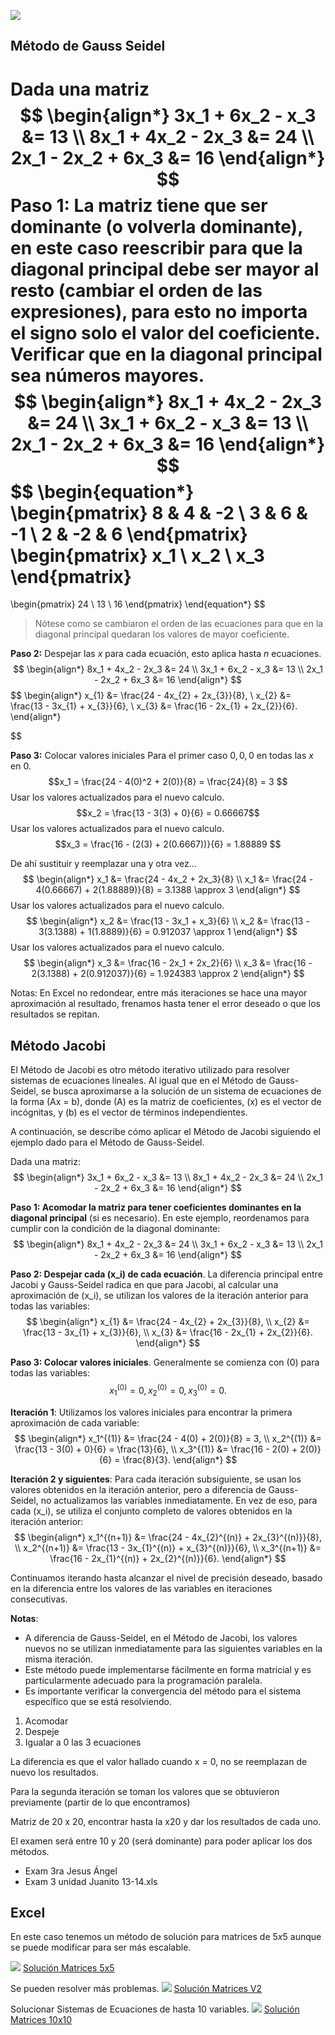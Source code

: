 ![](https://assets.tivadardanka.com/2022_matrix_multiplication_def_06_5b6eef41ea.png)

## Método de Gauss Seidel

Dada una matriz
$$
\begin{align*}
3x_1 + 6x_2 - x_3 &= 13 \\
8x_1 + 4x_2 - 2x_3 &= 24 \\
2x_1 - 2x_2 + 6x_3 &= 16
\end{align*}
$$
**Paso 1:** La matriz tiene que ser dominante (o volverla dominante), en este caso reescribir para que la diagonal principal debe ser mayor al resto (cambiar el orden de las expresiones), para esto no importa el signo solo el valor del coeficiente.
Verificar que en la diagonal principal sea números mayores.
$$
\begin{align*}
8x_1 + 4x_2 - 2x_3 &= 24 \\
3x_1 + 6x_2 - x_3 &= 13 \\
2x_1 - 2x_2 + 6x_3 &= 16
\end{align*}
$$
$$
\begin{equation*}
\begin{pmatrix}
8 & 4 & -2 \\
3 & 6 & -1 \\
2 & -2 & 6
\end{pmatrix}
\begin{pmatrix}
x_1 \\
x_2 \\
x_3
\end{pmatrix}
=
\begin{pmatrix}
24 \\
13 \\
16
\end{pmatrix}
\end{equation*}
$$
>Nótese como se cambiaron el orden de las ecuaciones para que en la diagonal principal quedaran los valores de mayor coeficiente.

**Paso 2:** Despejar las $x$ para cada ecuación, esto aplica hasta $n$ ecuaciones.
$$
\begin{align*}
8x_1 + 4x_2 - 2x_3 &= 24 \\
3x_1 + 6x_2 - x_3 &= 13 \\
2x_1 - 2x_2 + 6x_3 &= 16
\end{align*}
$$
$$
\begin{align*}
x_{1} &= \frac{24 - 4x_{2} + 2x_{3}}{8}, \\
x_{2} &= \frac{13 - 3x_{1} + x_{3}}{6}, \\
x_{3} &= \frac{16 - 2x_{1} + 2x_{2}}{6}.
\end{align*}

$$

**Paso 3:** Colocar valores iniciales
Para el primer caso $0, 0, 0$ en todas las $x$ en $0$.
$$x_1 = \frac{24 - 4(0)^2 + 2(0)}{8} = \frac{24}{8} = 3
$$
Usar los valores actualizados para el nuevo calculo.
$$x_2 = \frac{13 - 3(3) + 0}{6} = 0.66667$$
Usar los valores actualizados para el nuevo calculo.
$$x_3 = \frac{16 - (2(3) + 2(0.6667))}{6} = 1.88889
$$


De ahí sustituir y reemplazar una y otra vez...
$$
\begin{align*}
x_1 &= \frac{24 - 4x_2 + 2x_3}{8} \\
x_1 &= \frac{24 - 4(0.66667) + 2(1.88889)}{8} = 3.1388 \approx 3
\end{align*}
$$
Usar los valores actualizados para el nuevo calculo.
$$
\begin{align*}
x_2 &= \frac{13 - 3x_1 + x_3}{6} \\
x_2 &= \frac{13 - 3(3.1388) + 1(1.8889)}{6} = 0.912037 \approx 1
\end{align*}
$$
Usar los valores actualizados para el nuevo calculo.
$$
\begin{align*}
x_3 &= \frac{16 - 2x_1 + 2x_2}{6} \\
x_3 &= \frac{16 - 2(3.1388) + 2(0.912037)}{6} = 1.924383 \approx 2
\end{align*}
$$

Notas: En Excel no redondear, entre más iteraciones se hace una mayor aproximación al resultado, frenamos hasta tener el error deseado o que los resultados se repitan.

## Método Jacobi

El Método de Jacobi es otro método iterativo utilizado para resolver sistemas de ecuaciones lineales. Al igual que en el Método de Gauss-Seidel, se busca aproximarse a la solución de un sistema de ecuaciones de la forma \(Ax = b\), donde \(A\) es la matriz de coeficientes, \(x\) es el vector de incógnitas, y \(b\) es el vector de términos independientes.

A continuación, se describe cómo aplicar el Método de Jacobi siguiendo el ejemplo dado para el Método de Gauss-Seidel.

Dada una matriz:
$$
\begin{align*}
3x_1 + 6x_2 - x_3 &= 13 \\
8x_1 + 4x_2 - 2x_3 &= 24 \\
2x_1 - 2x_2 + 6x_3 &= 16
\end{align*}
$$

**Paso 1: Acomodar la matriz para tener coeficientes dominantes en la diagonal principal** (si es necesario). En este ejemplo, reordenamos para cumplir con la condición de la diagonal dominante:
$$
\begin{align*}
8x_1 + 4x_2 - 2x_3 &= 24 \\
3x_1 + 6x_2 - x_3 &= 13 \\
2x_1 - 2x_2 + 6x_3 &= 16
\end{align*}
$$

**Paso 2: Despejar cada \(x_i\) de cada ecuación**. La diferencia principal entre Jacobi y Gauss-Seidel radica en que para Jacobi, al calcular una aproximación de \(x_i\), se utilizan los valores de la iteración anterior para todas las variables:
$$
\begin{align*}
x_{1} &= \frac{24 - 4x_{2} + 2x_{3}}{8}, \\
x_{2} &= \frac{13 - 3x_{1} + x_{3}}{6}, \\
x_{3} &= \frac{16 - 2x_{1} + 2x_{2}}{6}.
\end{align*}
$$

**Paso 3: Colocar valores iniciales**. Generalmente se comienza con \(0\) para todas las variables:
$$
x_1^{(0)} = 0, x_2^{(0)} = 0, x_3^{(0)} = 0.
$$

**Iteración 1**:
Utilizamos los valores iniciales para encontrar la primera aproximación de cada variable:
$$
\begin{align*}
x_1^{(1)} &= \frac{24 - 4(0) + 2(0)}{8} = 3, \\
x_2^{(1)} &= \frac{13 - 3(0) + 0}{6} = \frac{13}{6}, \\
x_3^{(1)} &= \frac{16 - 2(0) + 2(0)}{6} = \frac{8}{3}.
\end{align*}
$$

**Iteración 2 y siguientes**:
Para cada iteración subsiguiente, se usan los valores obtenidos en la iteración anterior, pero a diferencia de Gauss-Seidel, no actualizamos las variables inmediatamente. En vez de eso, para cada \(x_i\), se utiliza el conjunto completo de valores obtenidos en la iteración anterior:
$$
\begin{align*}
x_1^{(n+1)} &= \frac{24 - 4x_{2}^{(n)} + 2x_{3}^{(n)}}{8}, \\
x_2^{(n+1)} &= \frac{13 - 3x_{1}^{(n)} + x_{3}^{(n)}}{6}, \\
x_3^{(n+1)} &= \frac{16 - 2x_{1}^{(n)} + 2x_{2}^{(n)}}{6}.
\end{align*}
$$

Continuamos iterando hasta alcanzar el nivel de precisión deseado, basado en la diferencia entre los valores de las variables en iteraciones consecutivas.

**Notas**:
- A diferencia de Gauss-Seidel, en el Método de Jacobi, los valores nuevos no se utilizan inmediatamente para las siguientes variables en la misma iteración.
- Este método puede implementarse fácilmente en forma matricial y es particularmente adecuado para la programación paralela.
- Es importante verificar la convergencia del método para el sistema específico que se está resolviendo.


1. Acomodar
2. Despeje
3. Igualar a 0 las 3 ecuaciones

La diferencia es que el valor hallado cuando x = 0, no se reemplazan de nuevo los resultados.

Para la segunda iteración se toman los valores que se obtuvieron previamente (partir de lo que encontramos)

Matriz de 20 x 20, encontrar hasta la x20 y dar los resultados de cada uno.

El examen será entre 10 y 20 (será dominante) para poder aplicar los dos métodos.

- Exam 3ra Jesus Ángel
- Exam 3 unidad Juanito 13-14.xls
## Excel
En este caso tenemos un método de solución para matrices de $5x5$ aunque se puede modificar para ser más escalable.

![](/adjuntos/Pasted%20image%2020240312213651.png)
[Solución Matrices 5x5](/adjuntos/Solucion%20Matrices%20-%20GS%205X5%2010X10%20v1.xlsx)

Se pueden resolver más problemas.
![](/adjuntos/Pasted%20image%2020240312215749.png)
[Solución Matrices V2](/adjuntos/Solucion%20Matrices%20-%20GS%20V2%20E2.xlsx)

Solucionar Sistemas de Ecuaciones de hasta $10$ variables.
![](/adjuntos/Pasted%20image%2020240313200351.png)
[Solución Matrices 10x10](/adjuntos/Solucion%20Matrices%20-%20GS%205X5%2010X10%20v1.xlsx)